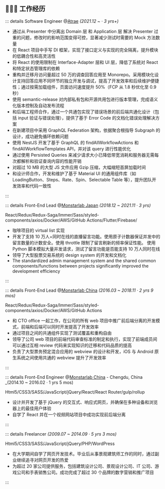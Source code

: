 ## 👩🏼‍💻 工作经历

::: details Software Engineer @[Atrae](https://atrae.co.jp/) _(2021.12 ~ · 3 yrs+)_

- 通过从 Presenter 中分离出 Domain 层 和 Application 层 解决 Presenter 过重的问题，修改时的影响范围变得可控，显著减少测试时需要的 Mock 方法数量
- 在 React 项目中手写 DI 框架，实现了接口定义与实现的完全隔离，提升模块的低耦合性和高灵活性
- 将 React 的使用限制在 Interface-Adapter 层和 UI 层，降低了系统对 React 和特定状态管理库的依赖
- 重构并迁移月访问量超过 50 万的调查回答应用至 Monorepo。采用模块化设计支持回答应用不同环节的独立开发与调试，提高了开发效率和后续维护便捷性；通过按需加载组件，页面访问速度提升 50%（FCP 从 1.8 秒优化至 0.9 秒）
- 使用 semantic-release 对内部私有包和开源共用包进行版本管理，完成语义化版本控制及自动发布流程
- 和后端工程师合作，通过一个共通包实现了错误场景的前后端共通化设计（包括 input 验证与错误处理），提供了基于 Error Code 的文档化错误处理解决方案
- 在新建项目中采用 GraphQL Federation 架构，依据聚合根指导 Subgraph 的设计，成功避免循环依赖问题
- 使用 NestJS 开发了基于 GraphQL 的 findAllWorkflowActions 和 findAllWorkflowTemplates API，并对该 query 进行性能优化
- 通过使用 Persisted Queries 来减少请求大小已降低带宽消耗和服务器无需每次都解析和验证查询内容的性能开销
- 对超过 10 MB 的大型 JS 文件应用 Gzip 压缩，大幅缩短首屏加载时间
- 和设计师合作，开发和维护了基于 Material UI 的通用组件库（如 LoadingButton、Steps、Rate、Spin、Selectable Table 等），提升团队开发效率和代码一致性

:::

::: details Front-End Lead @[Monstarlab Japan](https://monstar-lab.com/jp) _(2018.12 ~ 2021.11 · 3 yrs)_

React/Redux/Redux-Saga/Immer/Sass/styled-components/axios/Docker/AWS/GitHub Actions/Flutter/Firebase/

- 咖啡项目的 virtual list 实现
- 开发了支持 10 万人+同时在线的直播留言功能。使用原子计数器保证并发中的留言数量的计数安全。使用 throttle 限制了留言刷新的频率保证性能。 使用 Python 脚本模拟大量并发请求，测试了留言功能是否能支持 10 万人同时在线
- 领导了大型股票交易系统的 design system 的开发和文档化
- The standardized admin management system and the shared common components/functions between projects significantly improved the development efficiency

:::

::: details Front-End Lead @[Monstarlab China](https://www.monstar-lab.com.cn/) _(2016.03 ~ 2018.11 · 2 yrs 9 mos)_

React/Redux/Redux-Saga/Immer/Sass/styled-components/axios/Docker/AWS/GitHub Actions

- 和 CTO office 一起工作，在公司的所有 web 项目中推广前后端分离的开发模式，前端和后端可以同时开发提高了开发效率
- 通过项目之间的共通组件实现了测试覆盖和重构自由
- 领导了公司 web 项目的前端代码审查标准的制定和执行，实现了前端成员间可以通过互相 review 代码来实现知识的迁移和代码品质的提高
- 负责了大型票务预定混合应用的 webview 的设计和开发，iOS 与 Android 原生系统之间使用共通的 webview 提升了开发效率

:::

::: details Front-End Engineer @[Monstarlab China](https://www.monstar-lab.com.cn/) - Chengdu, China \_(2014.10 ~ 2016.02 · 1 yrs 5 mos)

Html5/CSS3/SASS/JavaScript/jQuery/React/React Router/gulp/rollup

- 设计并开发了基于 jQuery 的交互式、响应式网页，并确保在多种设备和浏览器上的最佳用户体验
- 自学了 React 并在一个视频网站项目中成功实现前后端分离

:::

::: details Freelancer _(2009.07 ~ 2014.09 · 5 yrs 3 mos)_

Html5/CSS3/SASS/JavaScript/jQuery/PHP/WordPress

- 在大学期间自学了网页开发技术。毕业后从事景观建筑师工作的同时，通过副业继续追寻对网页开发的热爱
- 为超过 20 家公司提供服务，包括建筑设计公司、景观设计公司、IT 公司、游戏公司和手表销售公司。成功完成了超过 30 个品牌的数字营销和推广项目

:::
